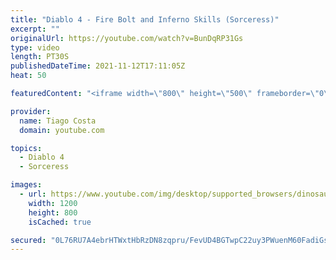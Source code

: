 ```yaml
---
title: "Diablo 4 - Fire Bolt and Inferno Skills (Sorceress)"
excerpt: ""
originalUrl: https://youtube.com/watch?v=BunDqRP31Gs
type: video
length: PT30S
publishedDateTime: 2021-11-12T17:11:05Z
heat: 50

featuredContent: "<iframe width=\"800\" height=\"500\" frameborder=\"0\" src=\"https://www.youtube.com/embed/BunDqRP31Gs\" allow=\"accelerometer; autoplay; encrypted-media; gyroscope; picture-in-picture\" allowfullscreen></iframe>"

provider:
  name: Tiago Costa
  domain: youtube.com

topics:
  - Diablo 4
  - Sorceress

images:
  - url: https://www.youtube.com/img/desktop/supported_browsers/dinosaur.png
    width: 1200
    height: 800
    isCached: true

secured: "0L76RU7A4ebrHTWxtHbRzDN8zqpru/FevUD4BGTwpC22uy3PWuenM60FadiGsQLGamUSpO9CwcuyYcyjiKbNLel2CyuoSIBoxK8cPBuCjDPDvZh+1hHSx8SEdQIGOas3sOqvF1iTvvwSAhIcsaQEJ9A3gtDCYFkQbNaljMuqN287BnsZyatK5erTSxC/JSiT8YBGU6Z7i+d0lsWM1LwkAG3T2Kvqpbu08TSfpfSTvCMFSG+JUjNyWDWpWs3OlaflWE0o8C4IZhc9uPPUngQhwkrHnesC+jQI3KTvJl2P+26y+cfF119bqk8OYaDA8hxJ7lVPlvNN4xFUXvX+bNOdbqVm0V6+IMh6XwP79kMPMcnHV4IWLaudvoU+AB3ZdVwCjQIHNvMZhwCxbMQkCp5uzu6f1+NypWaHHKERNzhqXNc=;86EWtOKDF1NLqsrdrzXCmA=="
---
```


